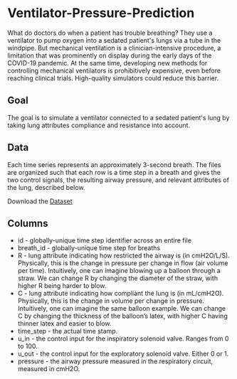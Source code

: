 # Ventilator-Pressure-Prediction
What do doctors do when a patient has trouble breathing? They use a ventilator to pump oxygen into a sedated patient's lungs via a tube in the windpipe. But mechanical ventilation is a clinician-intensive procedure, a limitation that was prominently on display during the early days of the COVID-19 pandemic. At the same time, developing new methods for controlling mechanical ventilators is prohibitively expensive, even before reaching clinical trials. High-quality simulators could reduce this barrier.

## Goal
The goal is to simulate a ventilator connected to a sedated patient's lung by taking lung attributes compliance and resistance into account.

## Data
Each time series represents an approximately 3-second breath. The files are organized such that each row is a time step in a breath and gives the two control signals, the resulting airway pressure, and relevant attributes of the lung, described below. 

Download the [Dataset](https://drive.google.com/file/d/1294LeAjzj9WFcUbTwLrK64WeDvUxg-lV/view?usp=sharing)

## Columns

* id - globally-unique time step identifier across an entire file
* breath_id - globally-unique time step for breaths
* R - lung attribute indicating how restricted the airway is (in cmH2O/L/S). Physically, this is the change in pressure per change in flow (air volume per time). Intuitively, one can imagine blowing up a balloon through a straw. We can change R by changing the diameter of the straw, with higher R being harder to blow.
* C - lung attribute indicating how compliant the lung is (in mL/cmH2O). Physically, this is the change in volume per change in pressure. Intuitively, one can imagine the same balloon example. We can change C by changing the thickness of the balloon’s latex, with higher C having thinner latex and easier to blow.
* time_step - the actual time stamp.
* u_in - the control input for the inspiratory solenoid valve. Ranges from 0 to 100.
* u_out - the control input for the exploratory solenoid valve. Either 0 or 1.
* pressure - the airway pressure measured in the respiratory circuit, measured in cmH2O.
